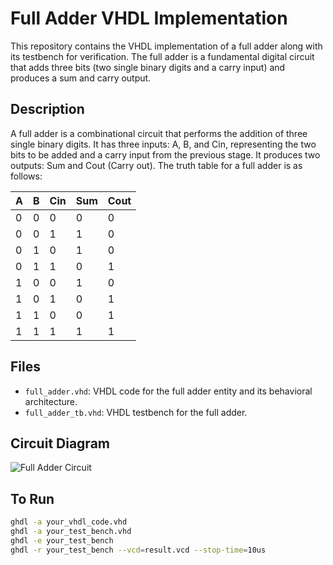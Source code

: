 # Full Adder VHDL Implementation

This repository contains the VHDL implementation of a full adder along with its testbench for verification. The full adder is a fundamental digital circuit that adds three bits (two single binary digits and a carry input) and produces a sum and carry output.

## Description

A full adder is a combinational circuit that performs the addition of three single binary digits. It has three inputs: A, B, and Cin, representing the two bits to be added and a carry input from the previous stage. It produces two outputs: Sum and Cout (Carry out). The truth table for a full adder is as follows:

| A | B | Cin | Sum | Cout |
|---|---|-----|-----|------|
| 0 | 0 |  0  |  0  |  0   |
| 0 | 0 |  1  |  1  |  0   |
| 0 | 1 |  0  |  1  |  0   |
| 0 | 1 |  1  |  0  |  1   |
| 1 | 0 |  0  |  1  |  0   |
| 1 | 0 |  1  |  0  |  1   |
| 1 | 1 |  0  |  0  |  1   |
| 1 | 1 |  1  |  1  |  1   |


## Files

- `full_adder.vhd`: VHDL code for the full adder entity and its behavioral architecture.
- `full_adder_tb.vhd`: VHDL testbench for the full adder.

## Circuit Diagram

![Full Adder Circuit](path_to_full_adder_circuit_image)

## To Run

```bash
ghdl -a your_vhdl_code.vhd
ghdl -a your_test_bench.vhd
ghdl -e your_test_bench
ghdl -r your_test_bench --vcd=result.vcd --stop-time=10us
